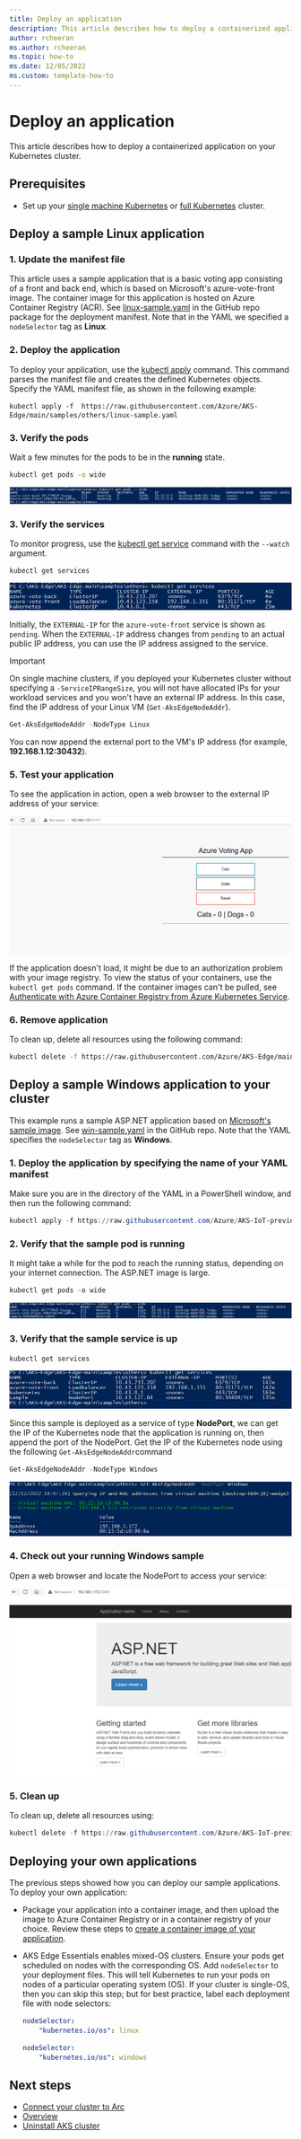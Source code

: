 ```yaml
---
title: Deploy an application
description: This article describes how to deploy a containerized application to a Kubernetes cluster. 
author: rcheeran
ms.author: rcheeran
ms.topic: how-to
ms.date: 12/05/2022
ms.custom: template-how-to
---
```


# Deploy an application

This article describes how to deploy a containerized application on your Kubernetes cluster.

## Prerequisites

- Set up your [single machine Kubernetes](aks-edge-howto-single-node-deployment.md) or [full Kubernetes](aks-edge-howto-multi-node-deployment.md) cluster.

## Deploy a sample Linux application

### 1. Update the manifest file

This article uses a sample application that is a basic voting app consisting of a front and back end, which is based on Microsoft's azure-vote-front image. The container image for this application is hosted on Azure Container Registry (ACR). See [linux-sample.yaml](https://github.com/Azure/AKS-Edge/blob/main/samples/others/linux-sample.yaml) in the GitHub repo package for the deployment manifest. Note that in the YAML we specified a `nodeSelector` tag as **Linux**.

### 2. Deploy the application

To deploy your application, use the [kubectl apply][kubectl-apply] command. This command parses the manifest file and creates the defined Kubernetes objects. Specify the YAML manifest file, as shown in the following example:

```console
kubectl apply -f  https://raw.githubusercontent.com/Azure/AKS-Edge/main/samples/others/linux-sample.yaml
```

### 3. Verify the pods

Wait a few minutes for the pods to be in the **running** state.

```bash
kubectl get pods -o wide
```

![Screenshot of results showing linux pods running.](media/aks-edge/linux-pods-running.png)

### 3. Verify the services

To monitor progress, use the [kubectl get service][kubectl-get] command with the `--watch` argument.

```console
kubectl get services
```

![Screenshot of results showing linux services running.](media/aks-edge/linux-services-running.png)

Initially, the `EXTERNAL-IP` for the `azure-vote-front` service is shown as `pending`. When the `EXTERNAL-IP` address changes from `pending` to an actual public IP address, you can use the IP address assigned to the service.

> [!IMPORTANT]
> On single machine clusters, if you deployed your Kubernetes cluster without specifying a `-ServiceIPRangeSize`, you will not have allocated IPs for your workload services and you won't have an external IP address. In this case, find the IP address of your Linux VM (`Get-AksEdgeNodeAddr`).

```powershell
Get-AksEdgeNodeAddr -NodeType Linux
```

You can now append the external port to the VM's IP address (for example, **192.168.1.12:30432**).

### 5. Test your application

To see the application in action, open a web browser to the external IP address of your service:

![Screenshot showing Linux apps running](./media/aks-edge/linux-app-up.png)

If the application doesn't load, it might be due to an authorization problem with your image registry. To view the status of your containers, use the `kubectl get pods` command. If the container images can't be pulled, see [Authenticate with Azure Container Registry from Azure Kubernetes Service](/azure/aks/cluster-container-registry-integration?bc=/azure/container-registry/breadcrumb/toc.json&toc=/azure/container-registry/toc.json).

### 6. Remove application

To clean up, delete all resources using the following command:

```bash
kubectl delete -f https://raw.githubusercontent.com/Azure/AKS-Edge/main/samples/others/linux-sample.yaml
```

## Deploy a sample Windows application to your cluster

This example runs a sample ASP.NET application based on [Microsoft's sample image](https://hub.docker.com/_/microsoft-dotnet-samples/). See [win-sample.yaml](https://github.com/Azure/AKS-Edge/blob/main/samples/others/win-sample.yaml) in the GitHub repo. Note that the YAML specifies the `nodeSelector` tag as **Windows**.

### 1. Deploy the application by specifying the name of your YAML manifest

Make sure you are in the directory of the YAML in a PowerShell window, and then run the following command:

```powershell
kubectl apply -f https://raw.githubusercontent.com/Azure/AKS-IoT-preview/main/samples/others/win-sample.yaml
```

### 2. Verify that the sample pod is running

It might take a while for the pod to reach the running status, depending on your internet connection. The ASP.NET image is large.

```powershell
kubectl get pods -o wide
```

![Screenshot showing Windows pods running.](media/aks-edge/win-pods-running.png)

### 3. Verify that the sample service is up

```powershell
kubectl get services
```

![Screenshot showing Windows services running.](media/aks-edge/win-svc-running.png)

Since this sample is deployed as a service of type **NodePort**, we can get the IP of the Kubernetes node that the application is running on, then append the port of the NodePort. Get the IP of the Kubernetes node using the following `Get-AksEdgeNodeAddr`command

```powershell
Get-AksEdgeNodeAddr -NodeType Windows
```

![Screenshot showing Windows cluster information.](media/aks-edge/win-cluster-info.png)

### 4. Check out your running Windows sample

Open a web browser and locate the NodePort to access your service:

![Screenshot showing Windows app running.](media/aks-edge/win-app-up.png)

### 5. Clean up

To clean up, delete all resources using:

```powershell
kubectl delete -f https://raw.githubusercontent.com/Azure/AKS-IoT-preview/main/samples/others/win-sample.yaml
```

## Deploying your own applications

The previous steps showed how you can deploy our sample applications. To deploy your own application:

- Package your application into a container image, and then upload the image to Azure Container Registry or in a container registry of your choice. Review these steps to [create a container image of your application](tutorial-kubernetes-prepare-application.md).
- AKS Edge Essentials enables mixed-OS clusters. Ensure your pods get scheduled on nodes with the corresponding OS. Add `nodeSelector` to your deployment files. This will tell Kubernetes to run your pods on nodes of a particular operating system (OS). If your cluster is single-OS, then you can skip this step; but for best practice, label each deployment file with node selectors:

    ```yaml
    nodeSelector:
        "kubernetes.io/os": linux
    ```

    ```yaml
    nodeSelector:
        "kubernetes.io/os": windows
    ```

## Next steps

- [Connect your cluster to Arc](aks-edge-howto-connect-to-arc.md)
- [Overview](aks-edge-overview.md)
- [Uninstall AKS cluster](aks-edge-howto-uninstall.md)

[kubectl-apply]: https://kubernetes.io/docs/reference/generated/kubectl/kubectl-commands#apply
[kubectl-get]: https://kubernetes.io/docs/reference/generated/kubectl/kubectl-commands#get

